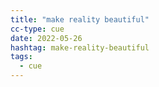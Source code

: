 ```yaml
---
title: "make reality beautiful"
cc-type: cue
date: 2022-05-26
hashtag: make-reality-beautiful
tags:
  - cue
---
```

